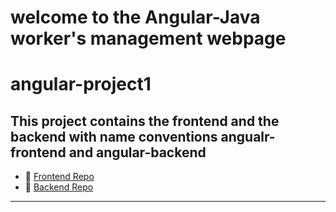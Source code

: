 # welcome to the Angular-Java worker's management webpage

# angular-project1
This project contains the frontend and the backend with name conventions angualr-frontend and angular-backend
---
- 🔹 [Frontend Repo](https://github.com/shubhamadlinge/angularjava-frontend)
- 🔹 [Backend Repo](https://github.com/shubhamadlinge/angularjava-backend)

---
